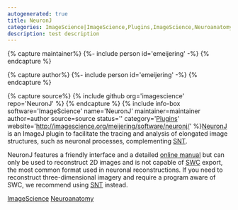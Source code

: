 ```yaml
---
autogenerated: true
title: NeuronJ
categories: ImageScience|ImageScience,Plugins,ImageScience,Neuroanatomy
description: test description
---
```



{% capture maintainer%}
{%- include person id='emeijering' -%}
{% endcapture %}

{% capture author%}
{%- include person id='emeijering' -%}
{% endcapture %}

{% capture source%}
{% include github org='imagescience' repo='NeuronJ' %}
{% endcapture %}
{% include info-box software='ImageScience' name='NeuronJ' maintainer=maintainer author=author source=source status='' category='[Plugins](Category_Plugins)' website='http://imagescience.org/meijering/software/neuronj/' %}[NeuronJ](http://imagescience.org/meijering/software/neuronj/) is an ImageJ plugin to facilitate the tracing and analysis of elongated image structures, such as neuronal processes, complementing [SNT](/plugins/snt).

NeuronJ features a friendly interface and a detailed [online manual](https://imagescience.org/meijering/software/neuronj/manual/) but can only be used to reconstruct 2D images and is not capable of [SWC](http://www.neuronland.org/NLMorphologyConverter/MorphologyFormats/SWC/Spec.html) export, the most common format used in neuronal reconstructions. If you need to reconstruct three-dimensional imagery and require a program aware of SWC, we recommend using [SNT](/plugins/snt) instead.

[ImageScience](Category_ImageScience) [Neuroanatomy](Category_Neuroanatomy)   
